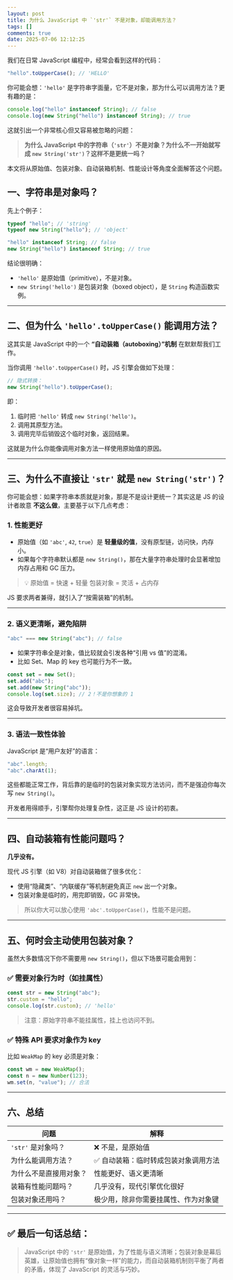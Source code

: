 ```yaml
---
layout: post
title: 为什么 JavaScript 中 `'str'` 不是对象，却能调用方法？
tags: []
comments: true
date: 2025-07-06 12:12:25
---
```


我们在日常 JavaScript 编程中，经常会看到这样的代码：

```js
"hello".toUpperCase(); // 'HELLO'
```

你可能会想：`'hello'` 是字符串字面量，它不是对象，那为什么可以调用方法？更有趣的是：

```js
console.log("hello" instanceof String); // false
console.log(new String("hello") instanceof String); // true
```

这就引出一个非常核心但又容易被忽略的问题：

> **为什么 JavaScript 中的字符串（`'str'`）不是对象？为什么不一开始就写成 `new String('str')`？这样不是更统一吗？**

本文将从原始值、包装对象、自动装箱机制、性能设计等角度全面解答这个问题。

<!-- more -->

## 一、字符串是对象吗？

先上个例子：

```js
typeof "hello"; // 'string'
typeof new String("hello"); // 'object'

"hello" instanceof String; // false
new String("hello") instanceof String; // true
```

结论很明确：

- `'hello'` 是原始值（primitive），不是对象。
- `new String('hello')` 是包装对象（boxed object），是 `String` 构造函数实例。

---

## 二、但为什么 `'hello'.toUpperCase()` 能调用方法？

这其实是 JavaScript 中的一个 **“自动装箱（autoboxing）”机制** 在默默帮我们工作。

当你调用 `'hello'.toUpperCase()` 时，JS 引擎会做如下处理：

```js
// 隐式转换：
new String("hello").toUpperCase();
```

即：

1. 临时把 `'hello'` 转成 `new String('hello')`。
2. 调用其原型方法。
3. 调用完毕后销毁这个临时对象，返回结果。

这就是为什么你能像调用对象方法一样使用原始值的原因。

---

## 三、为什么不直接让 `'str'` 就是 `new String('str')`？

你可能会想：如果字符串本质就是对象，那是不是设计更统一？其实这是 JS 的设计者故意 **不这么做**，主要基于以下几点考虑：

### 1. **性能更好**

- 原始值（如 `'abc'`, `42`, `true`）是 **轻量级的值**，没有原型链，访问快，内存小。
- 如果每个字符串默认都是 `new String()`，那在大量字符串处理时会显著增加内存占用和 GC 压力。

> 💡 原始值 = 快速 + 轻量
> 包装对象 = 灵活 + 占内存

JS 要求两者兼得，就引入了“按需装箱”的机制。

---

### 2. **语义更清晰，避免陷阱**

```js
"abc" === new String("abc"); // false
```

- 如果字符串全是对象，值比较就会引发各种“引用 vs 值”的混淆。
- 比如 Set、Map 的 key 也可能行为不一致。

```js
const set = new Set();
set.add("abc");
set.add(new String("abc"));
console.log(set.size); // 2！不是你想象的 1
```

这会导致开发者很容易掉坑。

---

### 3. **语法一致性体验**

JavaScript 是“用户友好”的语言：

```js
"abc".length;
"abc".charAt(1);
```

这些都能正常工作，背后靠的是临时的包装对象实现方法访问，而不是强迫你每次写 `new String()`。

开发者用得顺手，引擎帮你处理复杂性，这正是 JS 设计的初衷。

---

## 四、自动装箱有性能问题吗？

**几乎没有。**

现代 JS 引擎（如 V8）对自动装箱做了很多优化：

- 使用“隐藏类”、“内联缓存”等机制避免真正 `new` 出一个对象。
- 包装对象是临时的，用完即销毁，GC 非常快。

> 所以你大可以放心使用 `'abc'.toUpperCase()`，性能不是问题。

---

## 五、何时会主动使用包装对象？

虽然大多数情况下你不需要用 `new String()`，但以下场景可能会用到：

### ✅ 需要对象行为时（如挂属性）

```js
const str = new String("abc");
str.custom = "hello";
console.log(str.custom); // 'hello'
```

> 注意：原始字符串不能挂属性，挂上也访问不到。

### ✅ 特殊 API 要求对象作为 key

比如 `WeakMap` 的 key 必须是对象：

```js
const wm = new WeakMap();
const n = new Number(123);
wm.set(n, "value"); // 合法
```

---

## 六、总结

| 问题                   | 解释                                  |
| ---------------------- | ------------------------------------- |
| `'str'` 是对象吗？     | ❌ 不是，是原始值                     |
| 为什么能调用方法？     | ✅ 自动装箱：临时转成包装对象调用方法 |
| 为什么不是直接用对象？ | 性能更好、语义更清晰                  |
| 装箱有性能问题吗？     | 几乎没有，现代引擎优化很好            |
| 包装对象还用吗？       | 极少用，除非你需要挂属性、作为对象键  |

---

## ✅ 最后一句话总结：

> JavaScript 中的 `'str'` 是原始值，为了性能与语义清晰；包装对象是幕后英雄，让原始值也拥有“像对象一样”的能力，而自动装箱机制则平衡了两者的矛盾，体现了 JavaScript 的灵活与巧妙。
